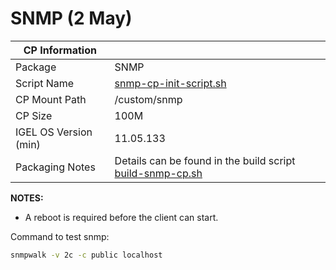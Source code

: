 # SNMP (2 May)

|  CP Information |            |
|-----------------|------------|
| Package | SNMP |
| Script Name | [snmp-cp-init-script.sh](build/snmp-cp-init-script.sh) |
| CP Mount Path | /custom/snmp |
| CP Size | 100M |
| IGEL OS Version (min) | 11.05.133 |
| Packaging Notes | Details can be found in the build script [build-snmp-cp.sh](build/build-snmp-cp.sh) |

**NOTES:**

- A reboot is required before the client can start.

Command to test snmp:

```bash
snmpwalk -v 2c -c public localhost
  ```
